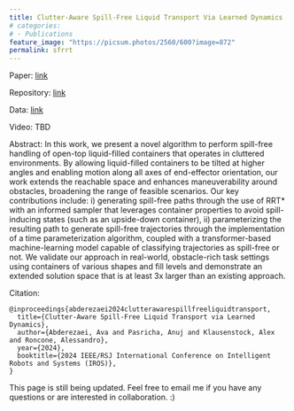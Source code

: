 ```yaml
---
title: Clutter-Aware Spill-Free Liquid Transport Via Learned Dynamics
# categories:
# - Publications
feature_image: "https://picsum.photos/2560/600?image=872"
permalink: sfrrt
---
```

Paper: [link](https://arxiv.org/abs/2408.00215)

Repository: [link](https://github.com/HIRO-group/trajectory-model)

Data: [link](https://o365coloradoedu-my.sharepoint.com/:f:/g/personal/avab4907_colorado_edu/EhLxWaRCAXVNhUXhQXufFnwBKscaD8d4D3sEeYsNtqN_KA)

Video: TBD

Abstract: In this work, we present a novel algorithm to perform spill-free handling of open-top liquid-filled containers that operates in cluttered environments. By allowing liquid-filled containers to be tilted at higher angles and enabling motion along all axes of end-effector orientation, our work extends the reachable space and enhances maneuverability around obstacles, broadening the range of feasible scenarios. Our key contributions include: i) generating spill-free paths through the use of RRT* with an informed sampler that leverages container properties to avoid spill-inducing states (such as an upside-down container), ii) parameterizing the resulting path to generate spill-free trajectories through the implementation of a time parameterization algorithm, coupled with a transformer-based machine-learning model capable of classifying trajectories as spill-free or not. We validate our approach in real-world, obstacle-rich task settings using containers of various shapes and fill levels and demonstrate an extended solution space that is at least 3x larger than an existing approach.

Citation: 
```
@inproceedings{abderezaei2024clutterawarespillfreeliquidtransport,
  title={Clutter-Aware Spill-Free Liquid Transport via Learned Dynamics}, 
  author={Abderezaei, Ava and Pasricha, Anuj and Klausenstock, Alex and Roncone, Alessandro},
  year={2024},
  booktitle={2024 IEEE/RSJ International Conference on Intelligent Robots and Systems (IROS)},
}
```

This page is still being updated. Feel free to email me if you have any questions or are interested in collaboration. :) 
